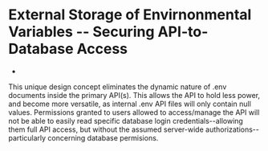 # External Storage of Envirnonmental Variables -- Securing API-to-Database Access
-

This unique design concept eliminates the dynamic nature of .env documents inside the primary API(s).  This allows the API to hold less power, and become more versatile, as internal .env API files will only contain null values.  Permissions granted to users allowed to access/manage the API will not be able to easily read specific database login credentials--allowing them full API access, but without the assumed server-wide authorizations--particularly concerning database permisions.
